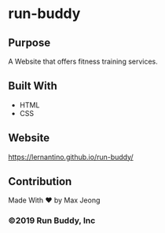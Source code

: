 # run-buddy

## Purpose
A Website that offers fitness training services.

## Built With
* HTML
* CSS

## Website
https://lernantino.github.io/run-buddy/

## Contribution
Made With ❤️ by Max Jeong

### ©️2019 Run Buddy, Inc 
